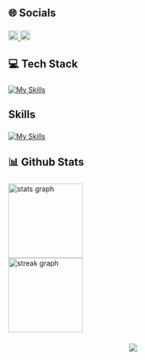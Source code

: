 <h2 align="left">🌐 Socials</h2>

###

<div align="left">
  <a href="https://www.linkedin.com/in/aviral-ale/" target="_blank">
    <img src="https://img.shields.io/static/v1?message=LinkedIn&logo=linkedin&label=&color=0077B5&logoColor=white&labelColor=&style=for-the-badge" height="20" alt="linkedin logo"  />
  </a>
  <a href="https://www.instagram.com/aviral.who_/" target="_blank">
    <img src="https://img.shields.io/static/v1?message=Instagram&logo=instagram&label=&color=E4405F&logoColor=white&labelColor=&style=for-the-badge" height="20" alt="instagram logo"  />
  </a>
</div>

###

<h2 align="left">💻 Tech Stack</h2>

###
  [![My Skills](https://skillicons.dev/icons?i=js,ts,react,django,postgres)](https://skillicons.dev)

###
<h2 align="left"> Skills</h2>

###
  [![My Skills](https://skillicons.dev/icons?i=js,ts,nodejs,d3,react,py,redis,bash,sass,c,cpp,django,postgres,mysql,ps&perline=5)](https://skillicons.dev)

###

<h2 align="left">📊 Github Stats</h2>

###

<div align="left">
  <img src="https://github-readme-stats.vercel.app/api?username=aviralale&hide_title=false&hide_rank=false&show_icons=true&include_all_commits=true&count_private=true&disable_animations=false&theme=dracula&locale=en&hide_border=false&order=1" height="150" alt="stats graph" /> <br>
  <img src="https://streak-stats.demolab.com?user=aviralale&locale=en&mode=daily&theme=dracula&hide_border=false&border_radius=5&order=3" height="150" alt="streak graph"  />
</div>

###

<div align="center">
  <img src="https://profile-counter.glitch.me/aviralale/count.svg?"  />
</div>

###
